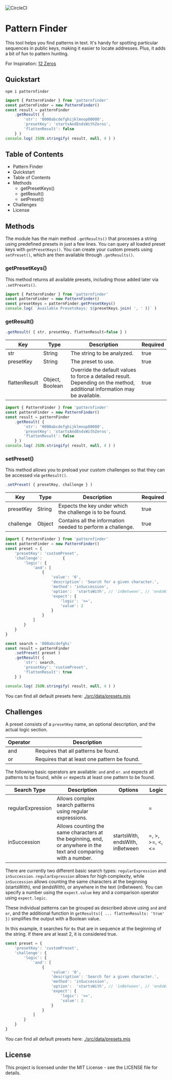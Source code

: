 ![CircleCI](https://img.shields.io/circleci/build/github/a6b8/patternFinder/main)


# Pattern Finder

This tool helps you find patterns in text. It's handy for spotting particular sequences in public keys, making it easier to locate addresses. Plus, it adds a bit of fun to pattern hunting.

For Inspiration: [12 Zeros](https://bscscan.com/address/0x0000000000004946c0e9f43f4dee607b0ef1fa1c)

## Quickstart

```shell
npm i patternfinder
```

```javascript
import { PatternFinder } from 'patternfinder'
const patternFinder = new PatternFinder()
const result = patternFinder
    .getResult( { 
        'str': '0000abcdefghijklmnop00000', 
        'presetKey': 'startsAndEndsWithZeros',
        'flattenResult': false
    } )
console.log( JSON.stringify( result, null, 4 ) )
```

## Table of Contents

- Pattern Finder
- Quickstart
- Table of Contents
- Methods
  - getPresetKeys()
  - getResult()
  - setPreset()
- Challenges
- License

## Methods

The module has the main method `.getResults()` that processes a string using predefined presets in just a few lines. You can query all loaded preset keys with `getPresetKeys()`. You can create your custom presets using `setPreset()`, which are then available through `.getResults()`.

### getPresetKeys()

This method returns all available presets, including those added later via `.setPresets()`.

```javascript
import { PatternFinder } from 'patternfinder'
const patternFinder = new PatternFinder()
const presetKeys = patternFinder.getPresetKeys()
console.log( `Available PresetsKeys: ${presetKeys.join( ', ' )}` )
```

### getResult()

```javascript
.getResult( { str, presetKey, flattenResult=false } )
```

| Key           | Type   | Description                                         | Required |
| ------------- | ------ | --------------------------------------------------- | -------- |
| str           | String | The string to be analyzed.                         | true     |
| presetKey     | String | The preset to use.                                 | true     |
| flattenResult | Object, Boolean | Override the default values to force a detailed result. Depending on the method, additional information may be available. | true |

```javascript
import { PatternFinder } from 'patternfinder'
const patternFinder = new PatternFinder()
const result = patternFinder
    .getResult( { 
        'str': '0000abcdefghijklmnop00000', 
        'presetKey': 'startsAndEndsWithZeros',
        'flattenResult': false
    } )
console.log( JSON.stringify( result, null, 4 ) )
```

### setPreset()

This method allows you to preload your custom challenges so that they can be accessed via `getResult()`.

```javascript
.setPreset( { presetKey, challenge } )
```

| Key           | Type   | Description                                         | Required |
| ------------- | ------ | --------------------------------------------------- | -------- |
| presetKey     | String | Expects the key under which the challenge is to be found. | true     |
| challenge     | Object | Contains all the information needed to perform a challenge. | true |

```javascript
import { PatternFinder } from 'patternfinder'
const patternFinder = new PatternFinder()
const preset = {
    'presetKey': 'customPreset',
    'challenge':         {
        'logic': {
            'and': [
                {
                    'value': '0',
                    'description': 'Search for a given character.',
                    'method': 'inSuccession',
                    'option':  'startsWith', // 'inBetween', // 'endsWith',
                    'expect': {
                        'logic': '>=',
                        'value': 2
                    }
                }
            ]
        }
    }
}

const search = '000abcdefghi'
const result = patternFinder
    .setPreset( preset )
    .getResult( { 
        'str': search, 
        'presetKey': 'customPreset',
        'flattenResult': true
    } )

console.log( JSON.stringify( result, null, 4 ) )
```

You can find all default presets here: [./src/data/presets.mjs](./src/data/presets.mjs)

## Challenges

A preset consists of a `presetKey` name, an optional description, and the actual logic section.

| Operator | Description                                            |
| -------- | ------------------------------------------------------ |
| and      | Requires that all patterns be found.                   |
| or       | Requires that at least one pattern be found.           |

The following basic operators are available: `and` and `or`. `and` expects all patterns to be found, while `or` expects at least one pattern to be found.

| Search Type       | Description                                                 | Options          | Logic     |
| ----------------- | ----------------------------------------------------------- | ----------------- | --------- |
| regularExpression | Allows complex search patterns using regular expressions.  |                 | =         |
| inSuccession      | Allows counting the same characters at the beginning, end, or anywhere in the text and comparing with a number. | startsWith, endsWith, inBetween | =, >, >=, <, <= |

There are currently two different basic search types: `regularExpression` and `inSuccession`. `regularExpression` allows for high complexity, while `inSuccession` allows counting the same characters at the beginning (startsWith), end (endsWith), or anywhere in the text (inBetween). You can specify a number using the `expect.value` key and a comparison operator using `expect.logic`.

These individual patterns can be grouped as described above using `and` and `or`, and the additional function in `getResults({ ... flattenResults: 'true' })` simplifies the output with a Boolean value.

In this example, it searches for `0s` that are in sequence at the beginning of the string. If there are at least 2, it is considered true.

```javascript
const preset = {
    'presetKey': 'customPreset',
    'challenge': {
        'logic': {
            'and': [
                {
                    'value': '0',
                    'description': 'Search for a given character.',
                    'method': 'inSuccession',
                    'option':  'startsWith', // 'inBetween', // 'endsWith',
                    'expect': {
                        'logic': '>=',
                        'value': 2
                    }
                }
            ]
        }
    }
}
```

You can find all default presets here: [./src/data/presets.mjs](./src/data/presets.mjs)

## License

This project is licensed under the MIT License - see the LICENSE file for details.